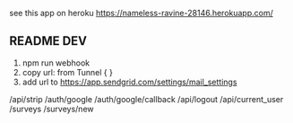 
see this app on heroku
https://nameless-ravine-28146.herokuapp.com/



README DEV
-------------------------------------------
1. npm run webhook 
2. copy url: from Tunnel { }
3. add url to https://app.sendgrid.com/settings/mail_settings




 

/api/strip
/auth/google
/auth/google/callback
/api/logout
/api/current_user
/surveys
/surveys/new